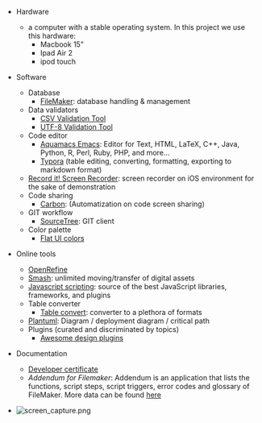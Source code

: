 * Hardware
    - a computer with a stable operating system. In this project we use this hardware:
        - Macbook 15"
        - Ipad Air 2
        - ipod touch
        
* Software
    * Database
        - [FileMaker](https://www.filemaker.com/): database handling & management
    * Data validators
        - [CSV Validation Tool](https://github.com/digital-preservation/csv-validator)
        - [UTF-8 Validation Tool](https://github.com/digital-preservation/utf8-validator)
    * Code editor
        - [Aquamacs Emacs](http://aquamacs.org/download-release.shtml): Editor for Text, HTML, LaTeX, C++, Java, Python, R, Perl, Ruby, PHP, and more...
        - [Typora](https://typora.io/) (table editing, converting, formatting, exporting to markdown format)
    - [Record it! Screen Recorder](https://apps.apple.com/co/app/record-it-screen-recorder/id1245356545): screen recorder on iOS environment for the sake of demonstration
    * Code sharing
        - [Carbon](https://carbon.now.sh/): (Automatization on code screen sharing)
    - GIT workflow
        - [SourceTree](https://www.sourcetreeapp.com/): GIT client
    - Color palette
        - [Flat UI colors](https://flatuicolors.com/)

* Online tools
    - [OpenRefine](http://openrefine.org/)
    - [Smash](https://www.fromsmash.com/): unlimited moving/transfer of digital assets
    - [Javascript scripting](https://www.javascripting.com/): source of the best JavaScript libraries, frameworks, and plugins
    - Table converter
        - [Table convert](https://tableconvert.com/): converter to a plethora of formats
    - [Plantuml](http://www.plantuml.com/plantuml/uml/):  Diagram / deployment diagram / critical path
    - Plugins (curated and discriminated by topics)
        - [Awesome design plugins](https://flawlessapp.io/designplugins)
    
* Documentation
     - [Developer certificate](https://developercertificate.org/)
     - *Addendum for Filemaker*: Addendum is an application that lists the functions, script steps, script triggers, error codes and glossary of FileMaker. More data can be found [here](https://apps.apple.com/es/app/addendum-for-filemaker/id1076169380)
* ![screen_capture.png](https://bitbucket.org/repo/nk7jA86/images/3140685935-626x0w.png)

     